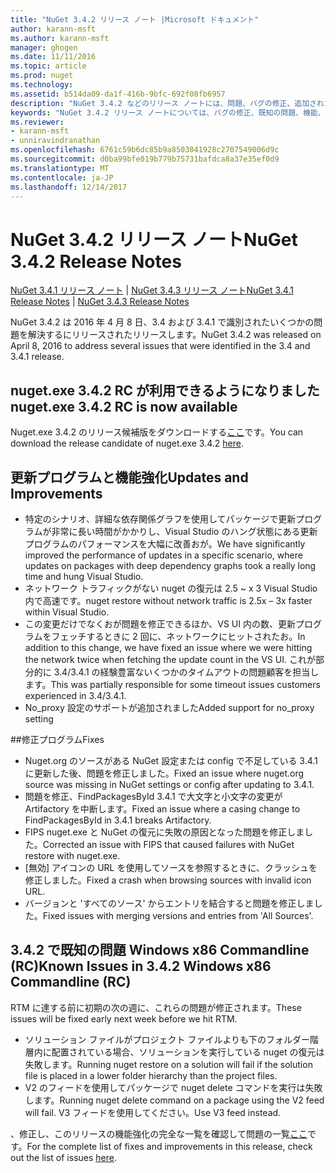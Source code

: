 ```yaml
---
title: "NuGet 3.4.2 リリース ノート |Microsoft ドキュメント"
author: karann-msft
ms.author: karann-msft
manager: ghogen
ms.date: 11/11/2016
ms.topic: article
ms.prod: nuget
ms.technology: 
ms.assetid: b514da09-da1f-416b-9bfc-692f08fb6957
description: "NuGet 3.4.2 などのリリース ノートには、問題、バグの修正、追加された機能、および Dcr が知られています。"
keywords: "NuGet 3.4.2 リリース ノートについては、バグの修正、既知の問題、機能、Dcr を追加します。"
ms.reviewer:
- karann-msft
- unniravindranathan
ms.openlocfilehash: 6761c59b6dc85b9a8503041928c2707549006d9c
ms.sourcegitcommit: d0ba99bfe019b779b75731bafdca8a37e35ef0d9
ms.translationtype: MT
ms.contentlocale: ja-JP
ms.lasthandoff: 12/14/2017
---
```

# <a name="nuget-342-release-notes"></a><span data-ttu-id="3ec11-104">NuGet 3.4.2 リリース ノート</span><span class="sxs-lookup"><span data-stu-id="3ec11-104">NuGet 3.4.2 Release Notes</span></span>

<span data-ttu-id="3ec11-105">[NuGet 3.4.1 リリース ノート](../release-notes/nuget-3.4.1.md) | [NuGet 3.4.3 リリース ノート](../release-notes/nuget-3.4.3.md)</span><span class="sxs-lookup"><span data-stu-id="3ec11-105">[NuGet 3.4.1 Release Notes](../release-notes/nuget-3.4.1.md) | [NuGet 3.4.3 Release Notes](../release-notes/nuget-3.4.3.md)</span></span>

<span data-ttu-id="3ec11-106">NuGet 3.4.2 は 2016 年 4 月 8 日、3.4 および 3.4.1 で識別されたいくつかの問題を解決するにリリースされたリリースします。</span><span class="sxs-lookup"><span data-stu-id="3ec11-106">NuGet 3.4.2 was released on April 8, 2016 to address several issues that were identified in the 3.4 and 3.4.1 release.</span></span>

## <a name="nugetexe-342-rc-is-now-available"></a><span data-ttu-id="3ec11-107">nuget.exe 3.4.2 RC が利用できるようになりました</span><span class="sxs-lookup"><span data-stu-id="3ec11-107">nuget.exe 3.4.2 RC is now available</span></span>

<span data-ttu-id="3ec11-108">Nuget.exe 3.4.2 のリリース候補版をダウンロードする[ここ](https://dist.nuget.org/index.html)です。</span><span class="sxs-lookup"><span data-stu-id="3ec11-108">You can download the release candidate of nuget.exe 3.4.2 [here](https://dist.nuget.org/index.html).</span></span>

## <a name="updates-and-improvements"></a><span data-ttu-id="3ec11-109">更新プログラムと機能強化</span><span class="sxs-lookup"><span data-stu-id="3ec11-109">Updates and Improvements</span></span>

* <span data-ttu-id="3ec11-110">特定のシナリオ、詳細な依存関係グラフを使用してパッケージで更新プログラムが非常に長い時間がかかりし、Visual Studio のハング状態にある更新プログラムのパフォーマンスを大幅に改善おが。</span><span class="sxs-lookup"><span data-stu-id="3ec11-110">We have significantly improved the performance of updates in a specific scenario, where updates on packages with deep dependency graphs took a really long time and hung Visual Studio.</span></span>
* <span data-ttu-id="3ec11-111">ネットワーク トラフィックがない nuget の復元は 2.5 ~ x 3 Visual Studio 内で高速です。</span><span class="sxs-lookup"><span data-stu-id="3ec11-111">nuget restore without network traffic is 2.5x – 3x faster within Visual Studio.</span></span>
* <span data-ttu-id="3ec11-112">この変更だけでなくおが問題を修正できるほか、VS UI 内の数、更新プログラムをフェッチするときに 2 回に、ネットワークにヒットされたお。</span><span class="sxs-lookup"><span data-stu-id="3ec11-112">In addition to this change, we have fixed an issue where we were hitting the network twice when fetching the update count in the VS UI.</span></span> <span data-ttu-id="3ec11-113">これが部分的に 3.4/3.4.1 の経験豊富ないくつかのタイムアウトの問題顧客を担当します。</span><span class="sxs-lookup"><span data-stu-id="3ec11-113">This was partially responsible for some timeout issues customers experienced in 3.4/3.4.1.</span></span>
* <span data-ttu-id="3ec11-114">No_proxy 設定のサポートが追加されました</span><span class="sxs-lookup"><span data-stu-id="3ec11-114">Added support for no_proxy setting</span></span>

##<a name="fixes"></a><span data-ttu-id="3ec11-115">修正プログラム</span><span class="sxs-lookup"><span data-stu-id="3ec11-115">Fixes</span></span>

* <span data-ttu-id="3ec11-116">Nuget.org のソースがある NuGet 設定または config で不足している 3.4.1 に更新した後、問題を修正しました。</span><span class="sxs-lookup"><span data-stu-id="3ec11-116">Fixed an issue where nuget.org source was missing in NuGet settings or config after updating to 3.4.1.</span></span>
* <span data-ttu-id="3ec11-117">問題を修正、FindPackagesById 3.4.1 で大文字と小文字の変更が Artifactory を中断します。</span><span class="sxs-lookup"><span data-stu-id="3ec11-117">Fixed an issue where a casing change to FindPackagesById in 3.4.1 breaks Artifactory.</span></span>
* <span data-ttu-id="3ec11-118">FIPS nuget.exe と NuGet の復元に失敗の原因となった問題を修正しました。</span><span class="sxs-lookup"><span data-stu-id="3ec11-118">Corrected an issue with FIPS that caused failures with NuGet restore with nuget.exe.</span></span>
* <span data-ttu-id="3ec11-119">[無効] アイコンの URL を使用してソースを参照するときに、クラッシュを修正しました。</span><span class="sxs-lookup"><span data-stu-id="3ec11-119">Fixed a crash when browsing sources with invalid icon URL.</span></span>
* <span data-ttu-id="3ec11-120">バージョンと 'すべてのソース' からエントリを結合すると問題を修正しました。</span><span class="sxs-lookup"><span data-stu-id="3ec11-120">Fixed issues with merging versions and entries from 'All Sources'.</span></span>

## <a name="known-issues-in-342-windows-x86-commandline-rc"></a><span data-ttu-id="3ec11-121">3.4.2 で既知の問題 Windows x86 Commandline (RC)</span><span class="sxs-lookup"><span data-stu-id="3ec11-121">Known Issues in 3.4.2 Windows x86 Commandline (RC)</span></span>

<span data-ttu-id="3ec11-122">RTM に達する前に初期の次の週に、これらの問題が修正されます。</span><span class="sxs-lookup"><span data-stu-id="3ec11-122">These issues will be fixed early next week before we hit RTM.</span></span>

*  <span data-ttu-id="3ec11-123">ソリューション ファイルがプロジェクト ファイルよりも下のフォルダー階層内に配置されている場合、ソリューションを実行している nuget の復元は失敗します。</span><span class="sxs-lookup"><span data-stu-id="3ec11-123">Running nuget restore on a solution will fail if the solution file is placed in a lower folder hierarchy than the project files.</span></span>
*  <span data-ttu-id="3ec11-124">V2 のフィードを使用してパッケージで nuget delete コマンドを実行は失敗します。</span><span class="sxs-lookup"><span data-stu-id="3ec11-124">Running nuget delete command on a package using the V2 feed will fail.</span></span> <span data-ttu-id="3ec11-125">V3 フィードを使用してください。</span><span class="sxs-lookup"><span data-stu-id="3ec11-125">Use V3 feed instead.</span></span>


<span data-ttu-id="3ec11-126">、修正し、このリリースの機能強化の完全な一覧を確認して問題の一覧[ここ](https://github.com/NuGet/Home/issues?utf8=%E2%9C%93&q=is%3Aissue+milestone%3A3.4.2++is%3Aclosed+)です。</span><span class="sxs-lookup"><span data-stu-id="3ec11-126">For the complete list of fixes and improvements in this release, check out the list of issues [here](https://github.com/NuGet/Home/issues?utf8=%E2%9C%93&q=is%3Aissue+milestone%3A3.4.2++is%3Aclosed+).</span></span>